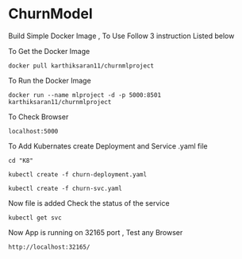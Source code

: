 # ChurnModel

Build Simple Docker Image , To Use Follow 3 instruction Listed below

To Get the Docker Image 

```
docker pull karthiksaran11/churnmlproject
```

To Run the Docker Image

```
docker run --name mlproject -d -p 5000:8501 karthiksaran11/churnmlproject
```

To Check Browser

```
localhost:5000
```

To Add Kubernates create Deployment and Service .yaml file

```
cd "K8"

kubectl create -f churn-deployment.yaml

kubectl create -f churn-svc.yaml
```

Now file is added Check the status of the service

```
kubectl get svc
```

Now App is running on 32165 port , Test any Browser

```
http://localhost:32165/
```


